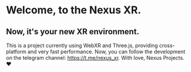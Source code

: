# Welcome, to the Nexus XR.

## Now, it's your new XR environment.

This is a project currently using WebXR and Three.js, providing cross-platform and very fast performance. Now, you can follow the development on the telegram channel: https://t.me/nexus_xr.
With love, Nexus Projects. ❤️
